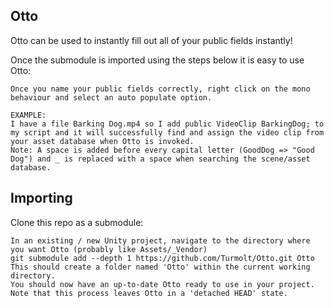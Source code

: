 ## Otto

Otto can be used to instantly fill out all of your public fields instantly!

Once the submodule is imported using the steps below it is easy to use Otto:

    Once you name your public fields correctly, right click on the mono behaviour and select an auto populate option.
    
    EXAMPLE:
    I have a file Barking Dog.mp4 so I add public VideoClip BarkingDog; to my script and it will successfully find and assign the video clip from your asset database when Otto is invoked.
    Note: A space is added before every capital letter (GoodDog => "Good Dog") and _ is replaced with a space when searching the scene/asset database.

## Importing

Clone this repo as a submodule:

    In an existing / new Unity project, navigate to the directory where you want Otto (probably like Assets/_Vendor)
    git submodule add --depth 1 https://github.com/Turmolt/Otto.git Otto
    This should create a folder named 'Otto' within the current working directory.
    You should now have an up-to-date Otto ready to use in your project. Note that this process leaves Otto in a 'detached HEAD' state.
